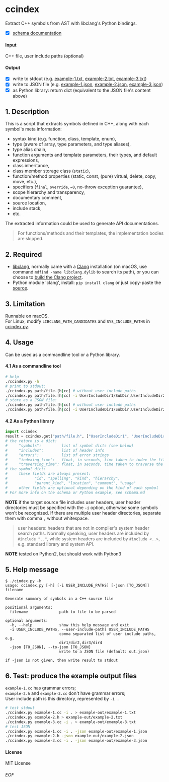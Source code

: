 # ccindex

Extract C++ symbols from AST with libclang's Python bindings.

- [x] [schema documentation](schema.md)

#### Input<br>
C++ file, user include paths (optional)

#### Output
- [x] write to stdout (e.g. [example-1.txt](example-out/example-1.txt), [example-2.txt](example-out/example-2.txt), [example-3.txt](example-out/example-3.txt))
- [x] write to JSON file (e.g. [example-1.json](example-out/example-1.json), [example-2.json](example-out/example-2.json), [example-3.json](example-out/example-3.json))
- [x] as Python library: return dict (equivalent to the JSON file's content above)

## 1. Description
This is a script that extracts symbols defined in C++, along with each symbol's meta information:
- syntax kind (e.g. function, class, template, enum),
- type (aware of array, type parameters, and type aliases),
- type alias chain,
- function arguments and template parameters, their types, and default expressions,
- class inheritance,
- class member storage class (`static`),
- function/method properties (static, const, (pure) virtual, delete, copy, move, etc.),
- specifiers (`final`, `override`, `=0`, no-throw exception guarantee),
- scope hierarchy and transparency,
- documentary comment,
- source location,
- include stack,
- etc.

The extracted information could be used to generate API documentations.

> For functions/methods and their templates, the implementation bodies are skipped.

## 2. Required
- [libclang](http://www.llvm.org/devmtg/2010-11/Gregor-libclang.pdf), normally came with a [Clang](http://clang.llvm.org) installation (on macOS, use command `mdfind -name libclang.dylib` to search its path), or you can choose to [build the Clang project](http://clang.llvm.org/get_started.html).
- Python module 'clang', install: `pip install clang` or just copy-paste the [source](https://github.com/llvm-mirror/clang/tree/master/bindings/python/clang).

## 3. Limitation

Runnable on macOS.<br>For Linux, modify `LIBCLANG_PATH_CANDIDATES` and `SYS_INCLUDE_PATHS` in [ccindex.py](ccindex.py).

## 4. Usage
Can be used as a commandline tool or a Python library.

#### 4.1 As a commandline tool
```sh
# help
./ccindex.py -h
# print to stdout:
./ccindex.py path/file.[h|cc] # without user include paths
./ccindex.py path/file.[h|cc] -i UserIncludeDir1/SubDir,UserIncludeDir2
# store as a JSON file:
./ccindex.py path/file.[h|cc] # without user include paths
./ccindex.py path/file.[h|cc] -i UserIncludeDir1/SubDir,UserIncludeDir2 -json out.json
```

#### 4.2 As a Python library
```python
import ccindex
result = ccindex.get("path/file.h", ["UserIncludeDir1", "UserIncludeDir2"])
# the return is a dict:
#     "symbols":         list of symbol dicts (see below)
#     "includes":        list of header info
#     "errors":          list of error strings
#     "indexing_time":   float, in seconds, time taken to index the file
#     "traversing_time": float, in seconds, time taken to traverse the AST
# the symbol dict:
#     these fields are always present:
#            "id", "spelling", "kind", "hierarchy",
#            "parent_kind", "location", "comment", "usage"
#     other fields are optional depending on the kind of each symbol
# For more info on the schema or Python example, see schema.md
```

**NOTE** if the target source file includes user headers, user header directories must be specified with the `-i` option, otherwise some symbols won't be recognized. If there are multiple user header directories, separate them with comma `,` without whitespace.
> user headers: headers that are not in compiler's system header search paths. Normally speaking, user headers are included by `#include ".."`, while system headers are included by `#include <..>`, e.g. standard library and system API.

**NOTE** tested on Python2, but should work with Python3

## 5. Help message
```
$ ./cindex.py -h
usage: ccindex.py [-h] [-i USER_INCLUDE_PATHS] [-json [TO_JSON]] filename

Generate summary of symbols in a C++ source file

positional arguments:
  filename              path to file to be parsed

optional arguments:
  -h, --help            show this help message and exit
  -i USER_INCLUDE_PATHS, --user-include-paths USER_INCLUDE_PATHS
                        comma separated list of user include paths, e.g.
                        dir1/dir2,dir3/dir4
  -json [TO_JSON], --to-json [TO_JSON]
                        write to a JSON file (default: out.json)

if -json is not given, then write result to stdout
```

## 6. Test: produce the example output files
`example-1.cc` has grammar errors;<br>
`example-2.h` and `example-3.cc` don't have grammar errors;<br>
User include path is this directory, represented by `-i .`
```sh
# test stdout
./ccindex.py example-1.cc -i . > example-out/example-1.txt
./ccindex.py example-2.h > example-out/example-2.txt
./ccindex.py example-3.cc -i . > example-out/example-3.txt
# test JSON
./ccindex.py example-1.cc -i . -json example-out/example-1.json
./ccindex.py example-2.h -json example-out/example-2.json
./ccindex.py example-3.cc -i . -json example-out/example-3.json
```

#### License
MIT License

###### EOF